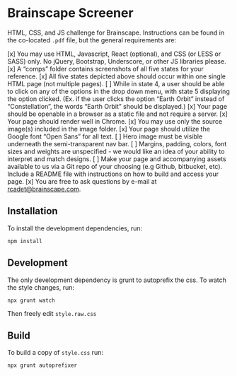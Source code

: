 # Brainscape Screener

HTML, CSS, and JS challenge for Brainscape. Instructions can be found in the co-located `.pdf` file, but the general requirements are:

[x] You may use HTML, Javascript, React (optional), and CSS (or LESS or SASS) only. No jQuery, Bootstrap, Underscore, or other JS libraries please.
[x] A “comps” folder contains screenshots of all five states for your reference.
[x] All five states depicted above should occur within one single HTML page (not multiple pages).
[ ] While in state 4, a user should be able to click on any of the options in the drop down menu, with state 5 displaying the option clicked. (Ex. if the user clicks the option “Earth Orbit” instead of “Constellation”, the words “Earth Orbit” should be displayed.)
[x] Your page should be openable in a browser as a static file and not require a server.
[x] Your page should render well in Chrome.
[x] You may use only the source image(s) included in the image folder.
[x] Your page should utilize the Google font “Open Sans” for all text.
[ ] Hero image must be visible underneath the semi-transparent nav bar.
[ ] Margins, padding, colors, font sizes and weights are unspecified - we would like an idea of your ability to interpret and match designs.
[ ] Make your page and accompanying assets available to us via a Git repo of your choosing (e.g Github, bitbucket, etc). Include a README file with instructions on how to build and access your page.
[x] You are free to ask questions by e-mail at rcadet@brainscape.com.

## Installation

To install the development dependencies, run:

```
npm install
```

## Development

The only development dependency is grunt to autoprefix the css. To watch the style changes, run:

```
npx grunt watch
```

Then freely edit `style.raw.css`

## Build

To build a copy of `style.css` run:

```
npx grunt autoprefixer
```
